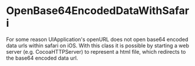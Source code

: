 OpenBase64EncodedDataWithSafari
===============================

For some reason UIApplication's openURL does not open base64 encoded data urls within safari on iOS.
With this class it is possible by starting a web server (e.g. CocoaHTTPServer) to represent a html file, which redirects to the base64 encoded data url.

